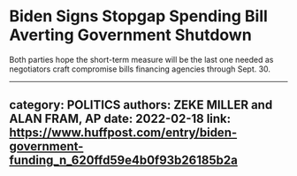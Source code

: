 # Biden Signs Stopgap Spending Bill Averting Government Shutdown

Both parties hope the short-term measure will be the last one needed as negotiators craft compromise bills financing agencies through Sept. 30.

---
category: POLITICS
authors: ZEKE MILLER and ALAN FRAM, AP
date: 2022-02-18
link: https://www.huffpost.com/entry/biden-government-funding_n_620ffd59e4b0f93b26185b2a
---
